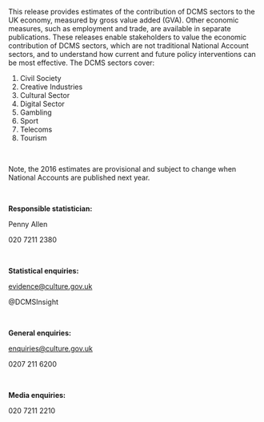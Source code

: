 This release provides estimates of the contribution of DCMS sectors to the UK economy, measured by gross value added (GVA). Other economic measures, such as employment and trade, are available in separate publications. These releases enable stakeholders to value the economic contribution of DCMS sectors, which are not traditional National Account sectors, and to understand how current and future policy interventions can be most effective. The DCMS sectors cover:

1. Civil Society
1. Creative Industries
1. Cultural Sector
1. Digital Sector
1. Gambling
1. Sport
1. Telecoms
1. Tourism

&nbsp;

Note, the 2016 estimates are provisional and subject to change when National Accounts are published next year.

&nbsp;

**Responsible statistician:**

Penny Allen

020 7211 2380

&nbsp;

**Statistical enquiries:**

evidence@culture.gov.uk

@DCMSInsight

&nbsp;

**General enquiries:**

enquiries@culture.gov.uk

0207 211 6200

&nbsp;

**Media enquiries:**

020 7211 2210

&nbsp;